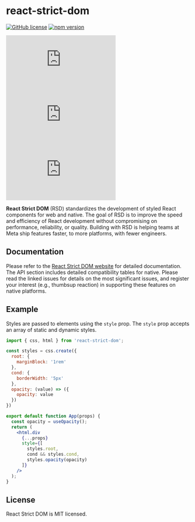 # react-strict-dom

[![GitHub license](https://img.shields.io/badge/license-MIT-blue.svg)](https://github.com/facebook/react-strict-dom/blob/main/LICENSE) [![npm version](https://img.shields.io/npm/v/react-strict-dom.svg?style=flat)](https://www.npmjs.com/package/react-strict-dom)

![web (prod)](https://img.badgesize.io/https:/www.unpkg.com/react-strict-dom@latest/dist/web/runtime.js?label=web%20(prod)&compression=brotli)
![web (dev)](https://img.badgesize.io/https:/www.unpkg.com/react-strict-dom@latest/dist/web/index.js?label=web%20(dev)&compression=brotli)
![native](https://img.badgesize.io/https:/www.unpkg.com/react-strict-dom@latest/dist/native/index.js?label=native&compression=brotli)


**React Strict DOM** (RSD) standardizes the development of styled React components for web and native. The goal of RSD is to improve the speed and efficiency of React development without compromising on performance, reliability, or quality. Building with RSD is helping teams at Meta ship features faster, to more platforms, with fewer engineers.

## Documentation

Please refer to the [React Strict DOM website](https://facebook.github.io/react-strict-dom/) for detailed documentation. The API section includes detailed compatibility tables for native. Please read the linked issues for details on the most significant issues, and register your interest (e.g., thumbsup reaction) in supporting these features on native platforms.

## Example

Styles are passed to elements using the `style` prop. The `style` prop accepts an array of static and dynamic styles.

```jsx
import { css, html } from 'react-strict-dom';

const styles = css.create({
  root: {
    marginBlock: '1rem'
  },
  cond: {
    borderWidth: '5px'
  },
  opacity: (value) => ({
    opacity: value
  })
})

export default function App(props) {
  const opacity = useOpacity();
  return (
    <html.div
      {...props}
      style={[
        styles.root,
        cond && styles.cond,
        styles.opacity(opacity)
      ]}
    />
  );
}
```

## License

React Strict DOM is MIT licensed.
